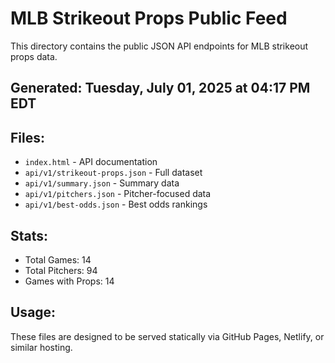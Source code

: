 # MLB Strikeout Props Public Feed

This directory contains the public JSON API endpoints for MLB strikeout props data.

## Generated: Tuesday, July 01, 2025 at 04:17 PM EDT

## Files:
- `index.html` - API documentation
- `api/v1/strikeout-props.json` - Full dataset
- `api/v1/summary.json` - Summary data
- `api/v1/pitchers.json` - Pitcher-focused data  
- `api/v1/best-odds.json` - Best odds rankings

## Stats:
- Total Games: 14
- Total Pitchers: 94
- Games with Props: 14

## Usage:
These files are designed to be served statically via GitHub Pages, Netlify, or similar hosting.
